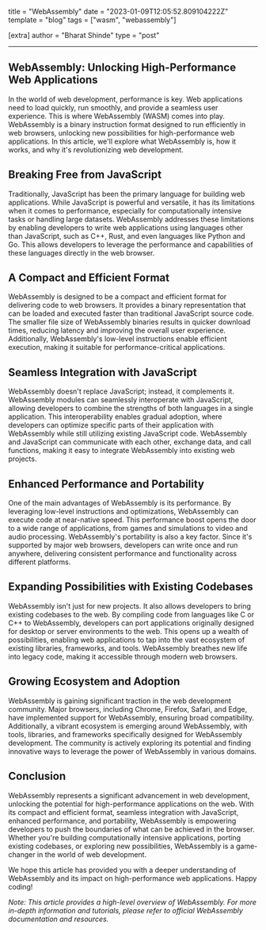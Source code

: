 title = "WebAssembly"
date = "2023-01-09T12:05:52.809104222Z"
template = "blog"
tags = ["wasm", "webassembly"]

[extra]
author = "Bharat Shinde"
type = "post"

---

## WebAssembly: Unlocking High-Performance Web Applications

In the world of web development, performance is key. Web applications need to load quickly, run smoothly, and provide a seamless user experience. This is where WebAssembly (WASM) comes into play. WebAssembly is a binary instruction format designed to run efficiently in web browsers, unlocking new possibilities for high-performance web applications. In this article, we'll explore what WebAssembly is, how it works, and why it's revolutionizing web development.

## Breaking Free from JavaScript

Traditionally, JavaScript has been the primary language for building web applications. While JavaScript is powerful and versatile, it has its limitations when it comes to performance, especially for computationally intensive tasks or handling large datasets. WebAssembly addresses these limitations by enabling developers to write web applications using languages other than JavaScript, such as C++, Rust, and even languages like Python and Go. This allows developers to leverage the performance and capabilities of these languages directly in the web browser.

## A Compact and Efficient Format

WebAssembly is designed to be a compact and efficient format for delivering code to web browsers. It provides a binary representation that can be loaded and executed faster than traditional JavaScript source code. The smaller file size of WebAssembly binaries results in quicker download times, reducing latency and improving the overall user experience. Additionally, WebAssembly's low-level instructions enable efficient execution, making it suitable for performance-critical applications.

## Seamless Integration with JavaScript

WebAssembly doesn't replace JavaScript; instead, it complements it. WebAssembly modules can seamlessly interoperate with JavaScript, allowing developers to combine the strengths of both languages in a single application. This interoperability enables gradual adoption, where developers can optimize specific parts of their application with WebAssembly while still utilizing existing JavaScript code. WebAssembly and JavaScript can communicate with each other, exchange data, and call functions, making it easy to integrate WebAssembly into existing web projects.

## Enhanced Performance and Portability

One of the main advantages of WebAssembly is its performance. By leveraging low-level instructions and optimizations, WebAssembly can execute code at near-native speed. This performance boost opens the door to a wide range of applications, from games and simulations to video and audio processing. WebAssembly's portability is also a key factor. Since it's supported by major web browsers, developers can write once and run anywhere, delivering consistent performance and functionality across different platforms.

## Expanding Possibilities with Existing Codebases

WebAssembly isn't just for new projects. It also allows developers to bring existing codebases to the web. By compiling code from languages like C or C++ to WebAssembly, developers can port applications originally designed for desktop or server environments to the web. This opens up a wealth of possibilities, enabling web applications to tap into the vast ecosystem of existing libraries, frameworks, and tools. WebAssembly breathes new life into legacy code, making it accessible through modern web browsers.

## Growing Ecosystem and Adoption

WebAssembly is gaining significant traction in the web development community. Major browsers, including Chrome, Firefox, Safari, and Edge, have implemented support for WebAssembly, ensuring broad compatibility. Additionally, a vibrant ecosystem is emerging around WebAssembly, with tools, libraries, and frameworks specifically designed for WebAssembly development. The community is actively exploring its potential and finding innovative ways to leverage the power of WebAssembly in various domains.

## Conclusion

WebAssembly represents a significant advancement in web development, unlocking the potential for high-performance applications on the web. With its compact and efficient format, seamless integration with JavaScript, enhanced performance, and portability, WebAssembly is empowering developers to push the boundaries of what can be achieved in the browser. Whether you're building computationally intensive applications, porting existing codebases, or exploring new possibilities, WebAssembly is a game-changer in the world of web development.

We hope this article has provided you with a deeper understanding of WebAssembly and its impact on high-performance web applications. Happy coding!

*Note: This article provides a high-level overview of WebAssembly. For more in-depth information and tutorials, please refer to official WebAssembly documentation and resources.*

<!-- Ideally, for SEO there should be an image after the first paragraph or two

## WebAssembly  -->
